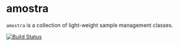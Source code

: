 # amostra

`amostra` is a collection of light-weight sample management classes.

[![Build Status](https://travis-ci.org/nsls-ii/amostra.svg?branch=travis)](https://travis-ci.org/nsls-ii/amostra)
